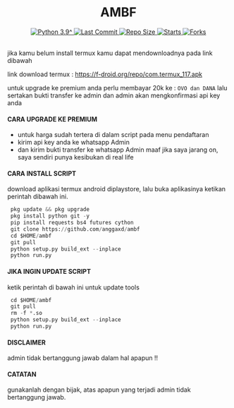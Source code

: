 <h1 align="center">
  AMBF
</h1>
<div align="center">
  <a href="https://github.com/anggaxd">
    <img alt="Python 3.9^" src="https://img.shields.io/badge/Python-3.9^-success.svg"/>
  </a>
  <a href="https://github.com/anggaxd">
    <img alt="Last Commit" src="https://img.shields.io/github/last-commit/anggaxd/ambf.svg"/>
  </a>
   <a href="https://github.com/anggaxd">
    <img alt="Repo Size" src="https://img.shields.io/github/repo-size/anggaxd/ambf.svg"/>
  </a>
  <a href="https://github.com/anggaxd">
    <img alt="Starts" src="https://img.shields.io/github/stars/anggaxd/ambf.svg"/>
  </a>
  <a href="https://github.com/anggaxd">
    <img alt="Forks" src="https://img.shields.io/github/forks/anggaxd/ambf.svg"/>
  </a>
</div>
<br>

jika kamu belum install termux kamu dapat mendownloadnya pada link dibawah

link download termux : https://f-droid.org/repo/com.termux_117.apk

untuk upgrade ke premium anda perlu membayar 20k ke : ``OVO dan DANA``
lalu sertakan bukti transfer ke admin dan admin akan mengkonfirmasi api key anda

#### CARA UPGRADE KE PREMIUM
 - untuk harga sudah tertera di dalam script pada menu pendaftaran
 - kirim api key anda ke whatsapp Admin
 - dan kirim bukti transfer ke whatsapp Admin
maaf jika saya jarang on, saya sendiri punya kesibukan di real life

#### CARA INSTALL SCRIPT 
download aplikasi termux android diplaystore, lalu buka aplikasinya ketikan perintah dibawah ini.
```python
 pkg update && pkg upgrade
 pkg install python git -y
 pip install requests bs4 futures cython
 git clone https://github.com/anggaxd/ambf
 cd $HOME/ambf
 git pull
 python setup.py build_ext --inplace
 python run.py
```

#### JIKA INGIN UPDATE SCRIPT
ketik perintah di bawah ini untuk update tools
```python
 cd $HOME/ambf
 git pull
 rm -f *.so
 python setup.py build_ext --inplace
 python run.py
````

#### DISCLAIMER 
admin tidak bertanggung jawab dalam hal apapun !! 

#### CATATAN
gunakanlah dengan bijak, atas apapun yang terjadi admin tidak bertanggung jawab.
